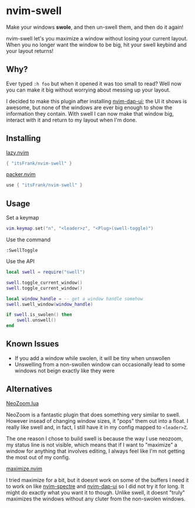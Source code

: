 # nvim-swell

Make your windows **swole**, and then un-swell them, and then do it again!

nvim-swell let's you maximize a window without losing your current layout. When
you no longer want the window to be big, hit your swell keybind and your layout
returns!

## Why?

Ever typed `:h foo` but when it opened it was too small to read? Well now you
can make it big without worrying about messing up your layout.

I decided to make this plugin after installing
[nvim-dap-ui](https://github.com/rcarriga/nvim-dap-ui); the UI it shows is
awesome, but none of the windows are ever big enough to show the information
they contain. With swell I can now make that window big, interact with it and
return to my layout when I'm done.

## Installing

[lazy.nvim](https://github.com/folke/lazy.nvim)

```lua
{ "itsFrank/nvim-swell" }
```

[packer.nvim](https://github.com/wbthomason/packer.nvim)

```lua
use { "itsFrank/nvim-swell" }
```

## Usage

Set a keymap

```lua
vim.keymap.set("n", "<leader>z", "<Plug>(swell-toggle)")
```

Use the command

```text
:SwellToggle
```

Use the API

```lua
local swell = require("swell")

swell.toggle_current_window()
swell.toggle_current_window()

local window_handle = -- get a window handle somehow
swell.swell_window(window_handle)

if swell.is_swolen() then
    swell.unswell()
end
```

## Known Issues

- If you add a window while swolen, it will be tiny when unswollen
- Unswelling from a non-swollen window can occasionally lead to some windows not beign exactly like they were

## Alternatives

[NeoZoom.lua](https://github.com/nyngwang/NeoZoom.lua)

NeoZoom is a fantastic plugin that does something very similar to swell. However
insead of changing window sizes, it "pops" them out into a float. I really like
swell and, in fact, I still have it in my config mapped to `<leader>Z`.

The one reason I chose to build swell is because the way I use neozoom, my
status line is not visible, which means that if I want to "maximize" a window
for anything that involves editing, I always feel like I'm not getting the most
out of my config.

[maximize.nvim](https://github.com/declancm/maximize.nvim)

I tried maximize for a bit, but it doesnt work on some of the buffers I need it
to work on like [nvim-spectre](https://github.com/nvim-pack/nvim-spectre) and
[nvim-dap-ui](https://github.com/rcarriga/nvim-dap-ui) so I did not try it for
long. It might do exactly what you want it to though. Unlike swell, it doesnt
"truly" maximizes the windows without any cluter from the non-swolen windows.
